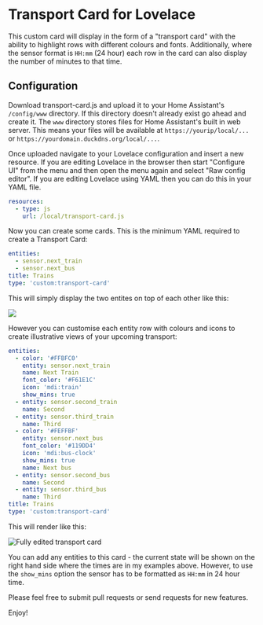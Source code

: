 # Transport Card for Lovelace

This custom card will display in the form of a "transport card" with the ability to highlight rows with different colours and fonts. Additionally, where the sensor format is `HH:mm` (24 hour) each row in the card can also display the number of minutes to that time.

## Configuration

Download transport-card.js and upload it to your Home Assistant's `/config/www` directory. If this directory doesn't already exist go ahead and create it. The `www` directory stores files for Home Assistant's built in web server. This means your files will be available at `https://yourip/local/...` or `https://yourdomain.duckdns.org/local/...`.

Once uploaded navigate to your Lovelace configuration and insert a new resource. If you are editing Lovelace in the browser then start "Configure UI" from the menu and then open the menu again and select "Raw config editor". If you are editing Lovelace using YAML then you can do this in your YAML file.

```YAML
resources:
  - type: js
    url: /local/transport-card.js
```

Now you can create some cards. This is the minimum YAML required to create a Transport Card:

```YAML
entities:
  - sensor.next_train
  - sensor.next_bus
title: Trains
type: 'custom:transport-card'
```

This will simply display the two entites on top of each other like this:

![](https://imgur.com/2l7nhTa.jpg)

However you can customise each entity row with colours and icons to create illustrative views of your upcoming transport:

```YAML
entities:
  - color: '#FFBFC0'
    entity: sensor.next_train
    name: Next Train
    font_color: '#F61E1C'
    icon: 'mdi:train'
    show_mins: true
  - entity: sensor.second_train
    name: Second
  - entity: sensor.third_train
    name: Third
  - color: '#FEFFBF'
    entity: sensor.next_bus
    font_color: '#119DD4'
    icon: 'mdi:bus-clock'
    show_mins: true
    name: Next bus
  - entity: sensor.second_bus
    name: Second
  - entity: sensor.third_bus
    name: Third
title: Trains
type: 'custom:transport-card'
```

This will render like this:

![Fully edited transport card](https://imgur.com/RvnfFBJ.jpg)

You can add any entities to this card - the current state will be shown on the right hand side where the times are in my examples above. However, to use the `show_mins` option the sensor has to be formatted as `HH:mm` in 24 hour time.

Please feel free to submit pull requests or send requests for new features.

Enjoy!
